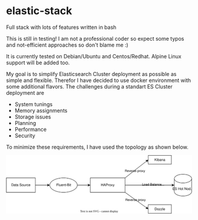 # elastic-stack
Full stack with lots of features written in bash

This is still in testing! I am not a professional coder so expect some typos and not-efficient approaches so don't blame me :)

It is currently tested on Debian/Ubuntu and Centos/Redhat. Alpine Linux support will be added too.

My goal is to simplify Elasticsearch Cluster deployment as possible as simple and flexible. Therefor I have decided to use docker environment with some additional flavors.
The challenges during a standart ES Cluster deployment are
  - System tunings
  - Memory assignments
  - Storage issues
  - Planning
  - Performance
  - Security

To minimize these requirements, I have used the topology as shown below.

<img src="./stack-topology.svg">
